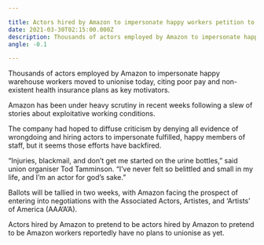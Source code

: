 ```yaml
---

title: Actors hired by Amazon to impersonate happy workers petition to form union
date: 2021-03-30T02:15:00.000Z
description: Thousands of actors employed by Amazon to impersonate happy warehouse workers moved to unionise today, citing poor pay and non-existent health insurance plans as key motivators.
angle: -0.1

---
```


Thousands of actors employed by Amazon to impersonate happy warehouse workers moved to unionise today, citing poor pay and non-existent health insurance plans as key motivators.

Amazon has been under heavy scrutiny in recent weeks following a slew of stories about exploitative working conditions.

The company had hoped to diffuse criticism by denying all evidence of wrongdoing and hiring actors to impersonate fulfilled, happy members of staff, but it seems those efforts have backfired.

“Injuries, blackmail, and don’t get me started on the urine bottles,” said union organiser Tod Tamminson. “I’ve never felt so belittled and small in my life, and I’m an actor for god’s sake.”

Ballots will be tallied in two weeks, with Amazon facing the prospect of entering into negotiations with the Associated Actors, Artistes, and ‘Artists’ of America (AAA‘A’A).

Actors hired by Amazon to pretend to be actors hired by Amazon to pretend to be Amazon workers reportedly have no plans to unionise as yet.
